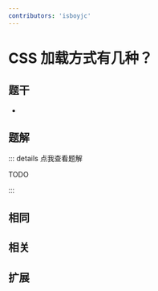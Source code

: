 ```yaml
---
contributors: 'isboyjc'
---
```


# CSS 加载方式有几种？


## 题干

- 



## 题解

::: details 点我查看题解

  TODO

:::



## 相同


## 相关


## 扩展

